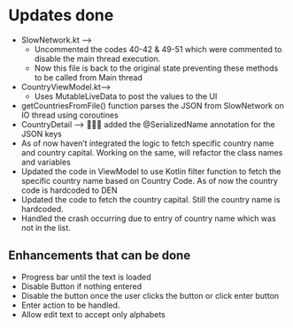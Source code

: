 
# Updates done 
-	SlowNetwork.kt --> 
    - Uncommented the codes 40-42 & 49-51 which were commented to disable the main thread execution. 
    - Now this file is back to the original state preventing these methods to be called from Main thread
-	CountryViewModel.kt--> 
    - Uses MutableLiveData to post the values to the UI
-	getCountriesFromFile() function parses the JSON from SlowNetwork on IO thread using coroutines
-	CountryDetail --> 🤦🤦‍♂‍ added the @SerializedName annotation for the JSON keys
-	As of now haven’t integrated the logic to fetch specific country name and country capital. Working on the same, will refactor the class names and variables
-	Updated the code in ViewModel to use Kotlin filter function to fetch the specific country name based on Country Code. As of now the country code is hardcoded to DEN
-	Updated the code to fetch the country capital. Still the country name is hardcoded.
-	Handled the crash occurring due to entry of country name which was not in the list.


## Enhancements that can be done
-	Progress bar until the text is loaded
-	Disable Button if nothing entered
-	Disable the button once the user clicks the button or click enter button
-	Enter action to be handled. 
-	Allow edit text to accept only alphabets
